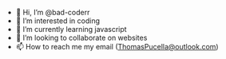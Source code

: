 - 👋 Hi, I’m @bad-coderr
- 👀 I’m interested in coding
- 🌱 I’m currently learning javascript
- 💞️ I’m looking to collaborate on websites
- 📫 How to reach me my email (ThomasPucella@outlook.com)

<!---
bad-coderr/bad-coderr is a ✨ special ✨ repository because its `README.md` (this file) appears on your GitHub profile.
You can click the Preview link to take a look at your changes.
--->
